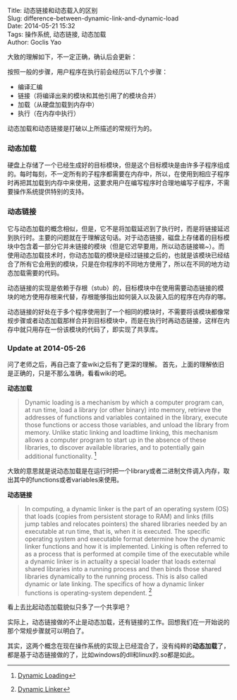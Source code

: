 Title: 动态链接和动态载入的区别  
Slug: difference-between-dynamic-link-and-dynamic-load  
Date: 2014-05-21 15:32  
Tags: 操作系统, 动态链接, 动态加载  
Author: Goclis Yao  


大致的理解如下，不一定正确，确认后会更新：

按照一般的步骤，用户程序在执行前会经历以下几个步骤：

- 编译汇编
- 链接（将编译出来的模块和其他引用了的模块合并）
- 加载（从硬盘加载到内存中）
- 执行（在内存中执行）

动态加载和动态链接是打破以上所描述的常规行为的。

### 动态加载
硬盘上存储了一个已经生成好的目标模块，但是这个目标模块是由许多子程序组成的。每时每刻，不一定所有的子程序都需要在内存中，所以，在使用到相应子程序时再把其加载到内存中来使用，这要求用户在编写程序时合理地编写子程序，不需要操作系统提供特别的支持。

### 动态链接
它与动态加载的概念相似，但是，它不是将加载延迟到了执行时，而是将链接延迟到执行时。主要的问题就在于理解这句话。对于动态链接，磁盘上存储着的目标模块中包含着一部分它并未链接的模块（但是它迟早要用，所以动态链接嘛~）。而使用动态加载技术时，你动态加载的模块是经过链接之后的，也就是该模块已经结合了所有它会用到的模块，只是在你程序的不同地方使用了，所以在不同的地方动态加载需要的代码。

动态链接的实现是依赖于存根（stub）的，目标模块中在使用需要动态链接的模块的地方使用存根来代替，存根能够指出如何装入以及装入后的程序在内存的哪。

动态链接的好处在于多个程序使用到了一个相同的模块时，不需要将该模块都像常规步骤或者动态加载那样合并到目标模块中，而是在执行时再动态链接，这样在内存中就只用存在一份该模块的代码了，即实现了共享库。

### Update at 2014-05-26
问了老师之后，再自己查了查wiki之后有了更深的理解。
首先，上面的理解依旧是正确的，只是不那么准确，看看wiki的吧。

__动态加载__

> Dynamic loading is a mechanism by which a computer program can, at run time, load a library (or other binary) into memory, retrieve the addresses of functions and variables contained in the library, execute those functions or access those variables, and unload the library from memory. Unlike static linking and loadtime linking, this mechanism allows a computer program to start up in the absence of these libraries, to discover available libraries, and to potentially gain additional functionality. [^1]

大致的意思就是说动态加载是在运行时把一个library或者二进制文件调入内存，取出其中的functions或者variables来使用。

__动态链接__

> In computing, a dynamic linker is the part of an operating system (OS) that loads (copies from persistent storage to RAM) and links (fills jump tables and relocates pointers) the shared libraries needed by an executable at run time, that is, when it is executed. The specific operating system and executable format determine how the dynamic linker functions and how it is implemented. Linking is often referred to as a process that is performed at compile time of the executable while a dynamic linker is in actuality a special loader that loads external shared libraries into a running process and then binds those shared libraries dynamically to the running process. This is also called dynamic or late linking. The specifics of how a dynamic linker functions is operating-system dependent. [^2]

看上去比起动态加载貌似只多了一个共享吧？

实际上，动态链接做的不止是动态加载，还有链接的工作。回想我们在一开始说的那个常规步骤就可以明白了。

其实，这两个概念在现在操作系统的实现上已经混合了，没有纯粹的**动态加载**了，都是基于动态链接做的了，比如windows的dll和linux的.so都是如此。

[^1]:[Dynamic Loading]( http://en.wikipedia.org/wiki/Dynamic_loading)

[^2]:[Dynamic Linker](http://en.wikipedia.org/wiki/Dynamic_linker)


